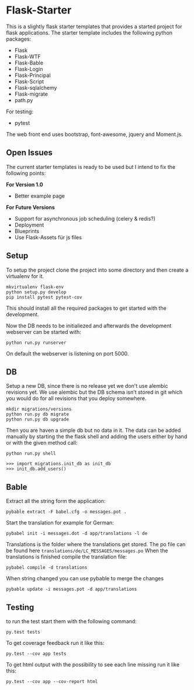 # Flask-Starter

This is a slightly flask starter templates that provides a started project
for flask applications. The starter template includes the following python 
packages:

  * Flask
  * Flask-WTF
  * Flask-Bable
  * Flask-Login
  * Flask-Principal
  * Flask-Script
  * Flask-sqlalchemy
  * Flask-migrate
  * path.py

For testing:

  * pytest

The web front end uses bootstrap, font-awesome, jquery and Moment.js.

## Open Issues

The current starter templates is ready to be used but I intend to fix the
following points:

**For Version 1.0**

  * Better example page

**For Future Versions**
  * Support for asynchronous job scheduling (celery & redis?)
  * Deployment
  * Blueprints
  * Use Flask-Assets für js files

## Setup

To setup the project clone the project into some directory and then create
a virtualenv for it.


    mkvirtualenv flask-env
    python setup.py develop
    pip install pytest pytest-cov


This should install all the required packages to get started with the
development.

Now the DB needs to be initialiezed and afterwards the development webserver
can be started with:

    python run.py runserver

On default the webserver is listening on port 5000.

## DB

Setup a new DB, since there is no release yet we don't use alembic revisions
yet. We use alembic but the DB schema isn't stored in git which you would do
for all revisions that you deploy somewhere.

    mkdir migrations/versions
    python run.py db migrate
    python run.py db upgrade

Then you are haven a simple db but no data in it. The data can be added
manually by starting the the flask shell and adding the users either by hand
or with the given method call:

    python run.py shell
    
    >>> import migrations.init_db as init_db
    >>> init_db.add_users()

## Bable

Extract all the string form the application:

    pybable extract -F babel.cfg -o messages.pot .

Start the translation for example for German:

    pybabel init -i messages.dot -d app/translations -l de

Translations is the folder where the translations get stored. The po file can
be found here `translations/de/LC_MESSAGES/messages.po`
When the translations is finished compile the translation file:

    pybabel compile -d translations

When string changed you can use pybable to merge the changes

    pybable update -i messages.pot -d app/translations

## Testing

to run the test start them with the following command:

    py.test tests

To get coverage feedback run it like this:

    py.test --cov app tests

To get html output with the possibility to see each line missing run it like
this:

    py.test --cov app --cov-report html
